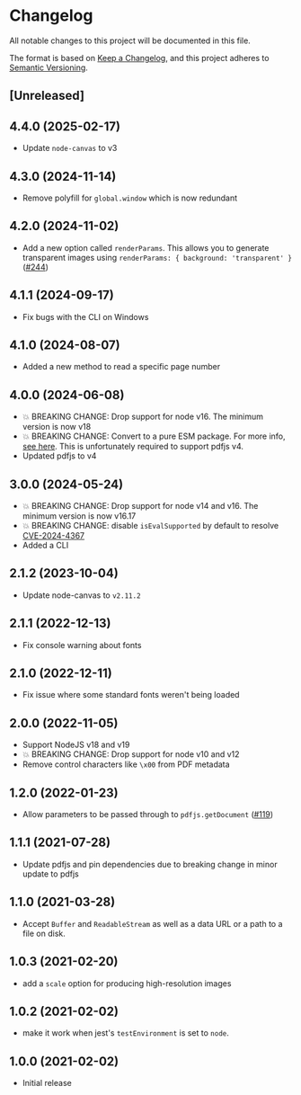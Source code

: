 # Changelog

All notable changes to this project will be documented in this file.

The format is based on [Keep a Changelog](https://keepachangelog.com/en/1.0.0/),
and this project adheres to [Semantic Versioning](https://semver.org/spec/v2.0.0.html).

## [Unreleased]

## 4.4.0 (2025-02-17)

- Update `node-canvas` to v3

## 4.3.0 (2024-11-14)

- Remove polyfill for `global.window` which is now redundant

## 4.2.0 (2024-11-02)

- Add a new option called `renderParams`. This allows you to generate transparent images using `renderParams: { background: 'transparent' }` ([#244])

[#244]: https://github.com/k-yle/pdf-to-img/pull/244

## 4.1.1 (2024-09-17)

- Fix bugs with the CLI on Windows

## 4.1.0 (2024-08-07)

- Added a new method to read a specific page number

## 4.0.0 (2024-06-08)

- 💥 BREAKING CHANGE: Drop support for node v16. The minimum version is now v18
- 💥 BREAKING CHANGE: Convert to a pure ESM package. For more info, [see here](https://gist.github.com/sindresorhus/a39789f98801d908bbc7ff3ecc99d99c). This is unfortunately required to support pdfjs v4.
- Updated pdfjs to v4

## 3.0.0 (2024-05-24)

- 💥 BREAKING CHANGE: Drop support for node v14 and v16. The minimum version is now v16.17
- 💥 BREAKING CHANGE: disable `isEvalSupported` by default to resolve [CVE-2024-4367](https://github.com/advisories/GHSA-wgrm-67xf-hhpq)
- Added a CLI

## 2.1.2 (2023-10-04)

- Update node-canvas to `v2.11.2`

## 2.1.1 (2022-12-13)

- Fix console warning about fonts

## 2.1.0 (2022-12-11)

- Fix issue where some standard fonts weren't being loaded

## 2.0.0 (2022-11-05)

- Support NodeJS v18 and v19
- 💥 BREAKING CHANGE: Drop support for node v10 and v12
- Remove control characters like `\x00` from PDF metadata

## 1.2.0 (2022-01-23)

- Allow parameters to be passed through to `pdfjs.getDocument` ([#119])

[#119]: https://github.com/k-yle/pdf-to-img/pull/119

## 1.1.1 (2021-07-28)

- Update pdfjs and pin dependencies due to breaking change in minor update to pdfjs

## 1.1.0 (2021-03-28)

- Accept `Buffer` and `ReadableStream` as well as a data URL or a path to a file on disk.

## 1.0.3 (2021-02-20)

- add a `scale` option for producing high-resolution images

## 1.0.2 (2021-02-02)

- make it work when jest's `testEnvironment` is set to `node`.

## 1.0.0 (2021-02-02)

- Initial release
